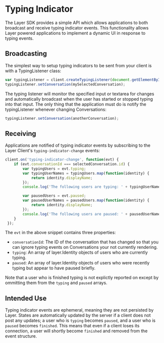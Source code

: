 # Typing Indicator

The Layer SDK provides a simple API which allows applications to both broadcast and receive typing indicator events. This functionality allows Layer powered applications to implement a dynamic UI in response to typing events.

## Broadcasting

The simplest way to setup typing indicators to be sent from your client is with a TypingListener class:

```javascript
var typingListener = client.createTypingListener(document.getElementById('mytextarea'));
typingListener.setConversation(mySelectedConversation);
```

The typing listener will monitor the specified input or textarea for changes and automatically broadcast when the user has started or stopped typing into that input.  The only thing that the application must do is notify the typingListener whenever changing Conversations:

```javascript
typingListener.setConversation(anotherConversation);
```

## Receiving

Applications are notified of typing indicator events by subscribing to the Layer Client's `typing-indicator-change` events:

```javascript
client.on('typing-indicator-change', function(evt) {
    if (evt.conversationId === selectedConversation.id) {
        var typingUsers = evt.typing;
        var typingUserNames = typingUsers.map(function(identity) {
            return identity.displayName;
        });
        console.log('The following users are typing: ' + typingUserNames.join(', '));

        var pausedUsers = evt.paused;
        var pausedUserNames = pausedUsers.map(function(identity) {
            return identity.displayName;
        });
        console.log('The following users are paused: ' + pausedUserNames.join(', '));
    }
 });

```

The `evt` in the above snippet contains three properties:

* `conversationId`: The ID of the conversation that has changed so that you can ignore typing events on Conversations your not currently rendering.
* `typing`: An array of layer.Identity objects of users who are currently typing.
* `paused`: An array of layer.Identity objects of users who were recently typing but appear to have paused briefly.

Note that a user who is finished typing is not explictly reported on except by ommitting them from the `typing` and `paused` arrays.

## Intended Use

Typing indicator events are ephemeral, meaning they are not persisted by Layer. States are automatically updated by the server if a client does not post any updates; a user who is `typing` becomes `paused`, and a user who is `paused` becomes `finished`.  This means that even if a client loses its connection, a user will shortly become `finished` and removed from the event structure.
